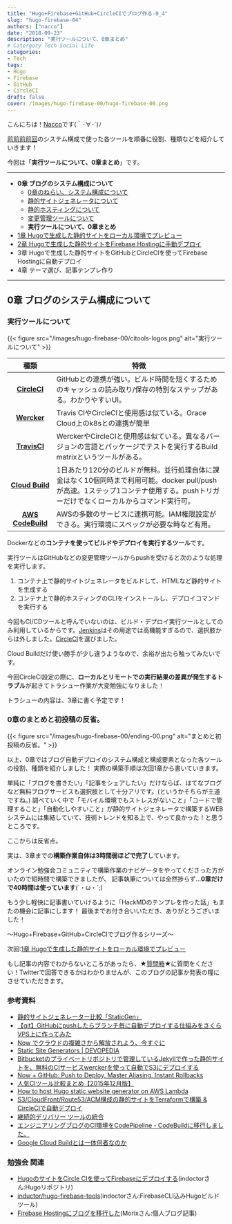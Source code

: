 ```yaml
---
title: "Hugo+Firebase+GitHub+CircleCIでブログ作る-0_4"
slug: "hugo-firebase-04"
authors: ["nacco"]
date: "2018-09-23"
description: "実行ツールについて、0章まとめ"
# Catergory Tech Social Life
categories:
- Tech
tags:
- Hugo
- Firebase
- GitHub
- CircleCI
draft: false
cover: /images/hugo-firebase-00/hugo-firebase-00.png
---
```


こんにちは！[Nacco](https://twitter.com/climbing_nacco)です(｀･∀･´)ﾉ

[前前前前回](../hugo-firebase-00#システム構成)のシステム構成で使った各ツールを順番に役割、種類などを紹介していきます！

今回は「**実行ツールについて、0章まとめ**」です。

---

- **0章 ブログのシステム構成について**
    - [0章のねらい、システム構成について](../hugo-firebase-00)
    - [静的サイトジェネレータについて](../hugo-firebase-01)
    - [静的ホスティングについて](../hugo-firebase-02)
    - [変更管理ツールについて](../hugo-firebase-03)
    - **実行ツールについて、0章まとめ**
- [1章 Hugoで生成した静的サイトをローカル環境でプレビュー](../hugo-firebase-10)
- [2章 Hugoで生成した静的サイトをFirebase Hostingに手動デプロイ](../hugo-firebase-20)
- 3章 Hugoで生成した静的サイトをGitHubとCircleCIを使ってFirebase Hostingに自動デプロイ
- 4章 テーマ選び、記事テンプレ作り

---
## 0章 ブログのシステム構成について

### 実行ツールについて
{{< figure src="/images/hugo-firebase-00/citools-logos.png" alt="実行ツールについて" >}}

| 種類                                                      | 特徴                                                                                                                                                                               |
| :-------------------------------------------------------: | ---------------------------------------------------------------------------------------------------------------------------------------------------------------------------------- |
| **[CircleCI](https://circleci.com/)**                     | GitHubとの連携が強い。ビルド時間を短くするためのキャッシュの読み取り/保存の特別なステップがある。わかりやすいUI。                                                                  |
| **[Wercker](www.wercker.com/)**                           | Travis CIやCircleCIと使用感は似ている。Orace Cloud上のk8sとの連携が簡単                                                                                                            |
| **[TravisCI](https://travis-ci.org/)**                    | WerckerやCircleCIと使用感は似ている。異なるバージョンの言語とパッケージでテストを実行するBuild matrixというツールがある。                                                          |
| **[Cloud Build](https://cloud.google.com/cloud-build/)**  | 1日あたり120分のビルドが無料。並行処理自体に課金はなく10個同時まで利用可能。docker pull/pushが高速。1ステップ1コンテナ使用する。pushトリガーだけでなくローカルからコマンド実行可。 |
| **[AWS CodeBuild](https://aws.amazon.com/jp/codebuild/)** | AWSの多数のサービスに連携可能。IAM権限設定ができる。実行環境にスペックが必要な時など有用。                                                                                           |


Dockerなどの**コンテナを使ってビルドやデプロイを実行するツール**です。

実行ツールはGitHubなどの変更管理ツールからpushを受けると次のような処理を実行します。

1. コンテナ上で静的サイトジェネレータをビルドして、HTMLなど静的サイトを生成する
2. コンテナ上で静的ホスティングのCLIをインストールし、デプロイコマンドを実行する

今回もCI/CDツールと呼んでいないのは、ビルド・デプロイ実行ツールとしてのみ利用しているからです。[Jenkins](https://jenkins.io/)はその用途では高機能すぎるので、選択肢からは外しました。[CircleCI](https://circleci.com/)を選びました。

Cloud Buildだけ使い勝手が少し違うようなので、余裕が出たら触ってみたいです。

今回CircleCI設定の際に、**ローカルとリモートでの実行結果の差異が発生するトラブル**が起きてトラシュー作業が大変勉強になりました！

トラシューの内容は、3章に書く予定です！

### 0章のまとめと初投稿の反省。
{{< figure src="/images/hugo-firebase-00/ending-00.png" alt="まとめと初投稿の反省。" >}}

以上、0章ではブログ自動デプロイのシステム構成と構成要素となった各ツールの役割、種類を紹介しました！
実際の構築手順は次回1章から書いていきます。

単純に「ブログを書きたい」「記事をシェアしたい」だけならば、はてなブログなど無料ブログサービスも選択肢として十分アリです。(というかそちらが王道ですね。)
調べていく中で「モバイル環境でもストレスがないこと」「コードで管理すること」「自動化しやすいこと」が静的サイトジェネレータで構築するWEBシステムには集結していて、技術トレンドを知る上で、やって良かった！と思うところです。

ここからは反省点。

実は、3章までの**構築作業自体は3時間弱ほどで完了**しています。

オンライン勉強会コミュニティで構築作業のナビゲータをやってくださった方がいたので短時間で構築できましたが、
記事執筆については全然捗らず…**0章だけで40時間は使っています**(´・ω・`;)

もう少し軽快に記事書いていけるように「HackMDのテンプレを作った話」もまたの機会に記事にします！
最後までお付き合いいただき、ありがとうございました！

～Hugo+Firebase+GitHub+CircleCIでブログ作るシリーズ～

次回:[1章 Hugoで生成した静的サイトをローカル環境でプレビュー](../hugo-firebase-10)

もし記事の内容でわからないところがあったら、★[質問箱](https://peing.net/ja/climbing_nacco?event=0)★に質問をください！Twitterで回答できるかはわかりませんが、このブログの記事か発表の糧にさせていただきます。

### 参考資料
- [静的サイトジェネレーター比較「StaticGen」](https://www.staticgen.com/)
- [【git】GitHubにpushしたらブランチ毎に自動デプロイする仕組みをさくらVPS上に作ってみた](https://y-hilite.com/2812/)
- [Now でクラウドの複雑さから解放されよう、今すぐに](https://qiita.com/aggre/items/f0cb9f8b8e8c54768e50)
- [Static Site Generators | DEVOPEDIA](https://devopedia.org/static-site-generators)
- [Bitbucketのプライベートリポジトリで管理しているJekyllで作った静的サイトを、無料のCIサービスwerckerを使って自動でS3にデプロイする](http://katahirado.hatenablog.com/entry/2014/04/27/131431)
- [Now + GitHub: Push to Deploy, Master Aliasing, Instant Rollbacks](https://zeit.co/blog/every-push-now)
- [人気CIツール比較まとめ【2015年12月版】](https://qiita.com/hiro_koba_jp/items/282e3b2e534f4bc22d64)
- [How to host Hugo static website generator on AWS Lambda](http://bezdelev.com/post/hugo-aws-lambda-static-website/)
- [S3/CloudFront/Route53/ACM構成の静的サイトをTerraformで構築 & CircleCIで自動デプロイ](https://tech.lucheholdings.com/entry/2018/09/25/220855)
- [継続的デリバリー ツールの統合](https://cloud.google.com/container-registry/docs/continuous-delivery?hl=ja)
- [エンジニアリングブログのCI環境をCodePipeline・CodeBuildに移行しました。](https://blog.mwed.info/posts/change_ci.html)
- [Google Cloud Buildとは一体何者なのか](https://swet.dena.com/entry/2018/08/20/170836)

### 勉強会 関連
- [HugoのサイトをCircle CIを使ってFirebaseにデプロイする](https://github.com/inductor/inductor.me)(indoctorさん:Hugoリポジトリ)
- [inductor/hugo-firebase-tools](https://github.com/inductor/hugo-firebase-tools/blob/master/Dockerfile)(indoctorさん:FirebaseCLI込みHugoビルドツール)
- [Firebase Hostingにブログを移行した](https://blog.haramishio.xyz/entry/migrate-firebase-hosting)(Morixさん:個人ブログ記事)
